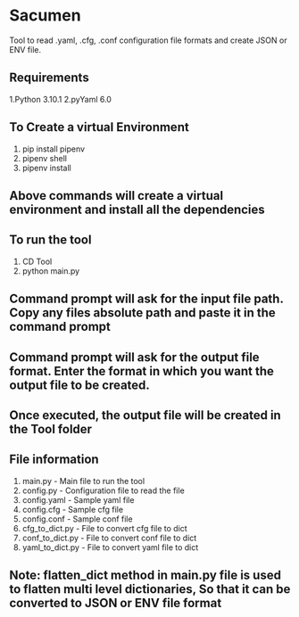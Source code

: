 # Sacumen
Tool to read .yaml, .cfg, .conf configuration file formats and create JSON or ENV file.


## Requirements

1.Python 3.10.1
2.pyYaml 6.0


<!-- ##To use the tool, you need to implement following commands -->

## To Create a virtual Environment


1. pip install pipenv
2. pipenv shell
3. pipenv install

## Above commands will create a virtual environment and install all the dependencies


## To run the tool
1. CD Tool
2. python main.py

## Command prompt will ask for the input file path. Copy any files absolute path and paste it in the command prompt
## Command prompt will ask for the output file format. Enter the format in which you want the output file to be created.
## Once executed, the output file will be created in the Tool folder

## File information 
1. main.py - Main file to run the tool
2. config.py - Configuration file to read the file
3. config.yaml - Sample yaml file
4. config.cfg - Sample cfg file
5. config.conf - Sample conf file
6. cfg_to_dict.py - File to convert cfg file to dict
7. conf_to_dict.py - File to convert conf file to dict
8. yaml_to_dict.py - File to convert yaml file to dict

## Note: flatten_dict method in main.py file is used to flatten multi level dictionaries, So that it can be converted to JSON or ENV file format